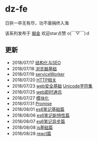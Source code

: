 # dz-fe

日拱一卒无有尽，功不唐捐终入海

该系列发布于 [掘金](https://juejin.im/user/58f97db361ff4b006650c1a0/posts) 欢迎star点赞 o(￣▽￣)ｄ

## 更新

- 2018/07/17 [结构化与SEO](frontend/basic/html/structured.md)
- 2018/07/18 [浏览器基础](frontend/basic/html/browser.md)
- 2018/07/19 [serviceWorker](frontend/basic/html/serviceworker.md)
- 2018/07/20 [HTTP相关](frontend/basic/html/http.md)
- 2018/07/23 [web安全基础](frontend/basic/html/websafty.md) [Unicode字符集](frontend/basic/html/unicode.md)
- 2018/07/25 [web即时通讯](frontend/basic/html/instantMessage.md)
- 2018/07/27 [模块化](frontend/basic/html/modular.md)
- 2018/07/31 [Promise](frontend/basic/js/promise.js)
- 2018/08/01 [es6笔记基础篇](frontend/basic/js/es6-1.md)
- 2018/08/06 [es6笔记新特性篇](frontend/basic/js/es6-2.md)
- 2018/08/07 [es6笔记异步篇](frontend/basic/js/promise.md)
- 2018/08/08 [js基础篇](frontend/basic/js/basics.md)
- 2018/08/28 [react篇](frontend/react/v16.md)